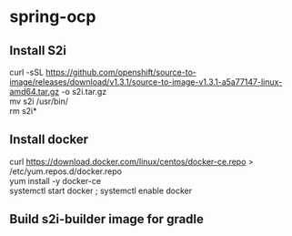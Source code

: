 # spring-ocp

## Install S2i
curl -sSL https://github.com/openshift/source-to-image/releases/download/v1.3.1/source-to-image-v1.3.1-a5a77147-linux-amd64.tar.gz -o s2i.tar.gz  
mv s2i /usr/bin/   
rm s2i*   

## Install docker
curl https://download.docker.com/linux/centos/docker-ce.repo > /etc/yum.repos.d/docker.repo  
yum install -y docker-ce  
systemctl start docker ; systemctl enable docker  

## Build s2i-builder image for gradle
